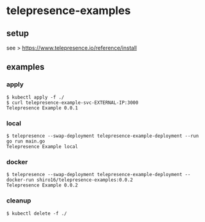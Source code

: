 # telepresence-examples

## setup

see > https://www.telepresence.io/reference/install

## examples

### apply

```
$ kubectl apply -f ./
$ curl telepresence-example-svc-EXTERNAL-IP:3000
Telepresence Example 0.0.1
```

### local

```
$ telepresence --swap-deployment telepresence-example-deployment --run go run main.go
Telepresence Example local
```

### docker

```
$ telepresence --swap-deployment telepresence-example-deployment --docker-run shiro16/telepresence-examples:0.0.2
Telepresence Example 0.0.2
```

### cleanup

```
$ kubectl delete -f ./
```
